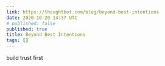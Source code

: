 ```yaml
---
link: https://thoughtbot.com/blog/beyond-best-intentions
date: 2020-10-20 14:37 UTC
# published: false
published: true
title: Beyond Best Intentions
tags: []
---
```


build trust first
